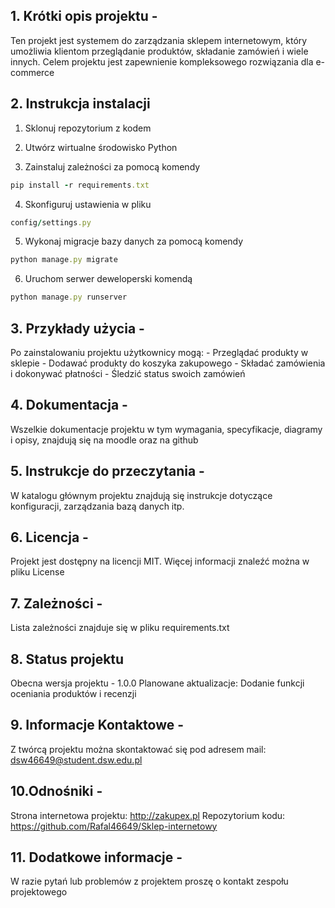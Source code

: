 ## 1. Krótki opis projektu - 
Ten projekt jest systemem do zarządzania sklepem internetowym, który umożliwia klientom przeglądanie produktów, składanie zamówień i wiele innych. Celem projektu jest zapewnienie kompleksowego rozwiązania dla e-commerce

## 2. Instrukcja instalacji
1. Sklonuj repozytorium z kodem
 
2. Utwórz wirtualne środowisko Python
 
3. Zainstaluj zależności za pomocą komendy
```ruby
pip install -r requirements.txt
```
  
4. Skonfiguruj ustawienia w pliku
```ruby
config/settings.py
```
  
5. Wykonaj migracje bazy danych za pomocą komendy
```ruby
python manage.py migrate
```
   
6. Uruchom serwer deweloperski komendą	
```ruby
python manage.py runserver
```
 
## 3. Przykłady użycia - 
Po zainstalowaniu projektu użytkownicy mogą:
	- Przeglądać produkty w sklepie
	- Dodawać produkty do koszyka zakupowego
	- Składać zamówienia i dokonywać płatności
	- Śledzić status swoich zamówień

## 4. Dokumentacja - 
Wszelkie dokumentacje projektu w tym wymagania, specyfikacje, diagramy i opisy, znajdują się na moodle oraz na github

## 5. Instrukcje do przeczytania - 
W katalogu głównym projektu znajdują się instrukcje dotyczące konfiguracji, zarządzania bazą danych itp.

## 6. Licencja - 
Projekt jest dostępny na licencji MIT. Więcej informacji znaleźć można w pliku License

## 7. Zależności - 
Lista zależności znajduje się w pliku requirements.txt

## 8. Status projektu
Obecna wersja projektu - 1.0.0
Planowane aktualizacje: Dodanie funkcji oceniania produktów i recenzji

## 9. Informacje Kontaktowe - 
Z twórcą projektu można skontaktować się pod adresem mail: dsw46649@student.dsw.edu.pl

## 10.Odnośniki - 
Strona internetowa projektu: http://zakupex.pl
Repozytorium kodu: https://github.com/Rafal46649/Sklep-internetowy

## 11. Dodatkowe informacje - 
W razie pytań lub problemów z projektem proszę o kontakt zespołu projektowego
